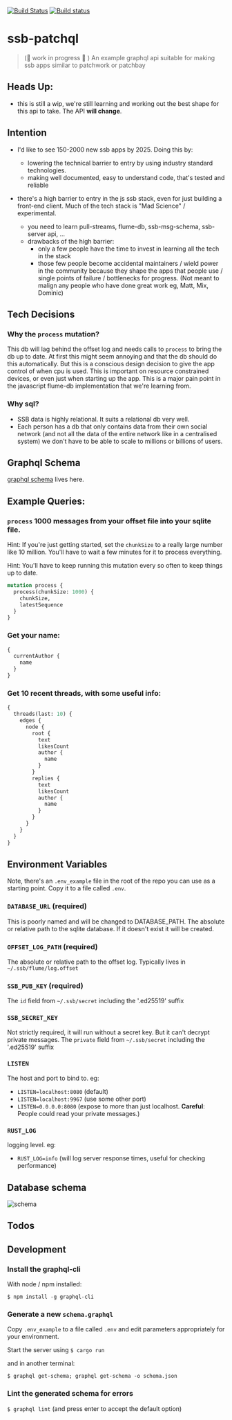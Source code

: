 [![Build Status](https://travis-ci.org/sunrise-choir/ssb-patchql.svg?branch=master)](https://travis-ci.org/sunrise-choir/ssb-patchql)
[![Build status](https://ci.appveyor.com/api/projects/status/w1c7n87463g99vls/branch/master?svg=true)](https://ci.appveyor.com/project/pietgeursen/ssb-patchql/branch/master)
# ssb-patchql

> (:construction: work in progress :construction: ) An example graphql api suitable for making ssb apps similar to patchwork or patchbay

## Heads Up:

- this is still a wip, we're still learning and working out the best shape for this api to take. The API **will change**.

## Intention

- I'd like to see 150-2000 new ssb apps by 2025. Doing this by:
  - lowering the technical barrier to entry by using industry standard technologies.
  - making well documented, easy to understand code, that's tested and reliable

- there's a high barrier to entry in the js ssb stack, even for just building a front-end client. Much of the tech stack is "Mad Science" / experimental.
  - you need to learn pull-streams, flume-db, ssb-msg-schema, ssb-server api, ...
  - drawbacks of the high barrier:
    - only a few people have the time to invest in learning all the tech in the stack
    - those few people become accidental maintainers / wield power in the community because they shape the apps that people use / single points of failure / bottlenecks for progress. (Not meant to malign any people who have done great work eg, Matt, Mix, Dominic)

## Tech Decisions

### Why the `process` mutation?

This db will lag behind the offset log and needs calls to `process` to bring the db up to date. At first this might seem annoying and that the db should do this automatically. But this is a conscious design decision to give the app control of when cpu is used. This is important on resource constrained devices, or even just when starting up the app. This is a major pain point in the javascript flume-db implementation that we're learning from.

### Why sql?

- SSB data is highly relational. It suits a relational db very well.
- Each person has a db that only contains data from their own social network (and not all the data of the entire network like in a centralised system) we don't have to be able to scale to millions or billions of users.

## Graphql Schema

[graphql schema](/schema.graphql) lives here.

## Example Queries:

### `process` 1000 messages from your offset file into your sqlite file.

Hint: If you're just getting started, set the `chunkSize` to a really large number like 10 million. You'll have to wait a few minutes for it to process everything.

Hint: You'll have to keep running this mutation every so often to keep things up to date.

```graphql
mutation process {
  process(chunkSize: 1000) {
    chunkSize,
    latestSequence
  }
}
```

### Get your name:

```graphql
{
  currentAuthor {
    name
  }
}
```

### Get 10 recent threads, with some useful info:

```graphql
{
  threads(last: 10) {
    edges {
      node {
        root {
          text
          likesCount
          author {
            name
          }
        }
        replies {
          text
          likesCount
          author {
            name
          }
        }
      }
    }
  }
}
```

## Environment Variables

Note, there's an `.env_example` file in the root of the repo you can use as a starting point. Copy it to a file called `.env`.

### `DATABASE_URL` (required)

This is poorly named and will be changed to DATABASE_PATH.
The absolute or relative path to the sqlite database. If it doesn't exist it will be created.

### `OFFSET_LOG_PATH` (required)

The absolute or relative path to the offset log. Typically lives in `~/.ssb/flume/log.offset`

### `SSB_PUB_KEY` (required)

The `id` field from `~/.ssb/secret` including the '.ed25519' suffix

### `SSB_SECRET_KEY`

Not strictly required, it will run without a secret key. But it can't decrypt private messages.
The `private` field from `~/.ssb/secret` including the '.ed25519' suffix

### `LISTEN`

The host and port to bind to. eg:

- `LISTEN=localhost:8080` (default)
- `LISTEN=localhost:9967` (use some other port)
- `LISTEN=0.0.0.0:8080` (expose to more than just localhost. **Careful**: People could read your private messages.)

### `RUST_LOG`

logging level. eg:

- `RUST_LOG=info` (will log server response times, useful for checking performance)

## Database schema

![schema](/docs/images/ssb-patchql.jpg)

## Todos

## Development

### Install the graphql-cli

With node / npm installed:

`$ npm install -g graphql-cli`

### Generate a new `schema.graphql`

Copy `.env_example` to a file called `.env` and edit parameters appropriately for your environment.

Start the server using `$ cargo run`

and in another terminal:

`$ graphql get-schema; graphql get-schema -o schema.json`

### Lint the generated schema for errors

`$ graphql lint` (and press enter to accept the default option)

